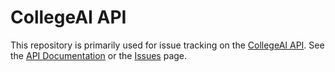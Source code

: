 # CollegeAI API

This repository is primarily used for issue tracking on the [CollegeAI API](https://collegeai.com/data). See the [API Documentation](https://api.collegeai.com/v1/docs) or the [Issues](https://github.com/CollegeAI/api/issues) page.
